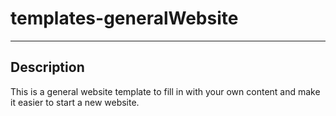 # templates-generalWebsite

---

## Description

This is a general website template to fill in with your own content and make it easier to start a new website.
